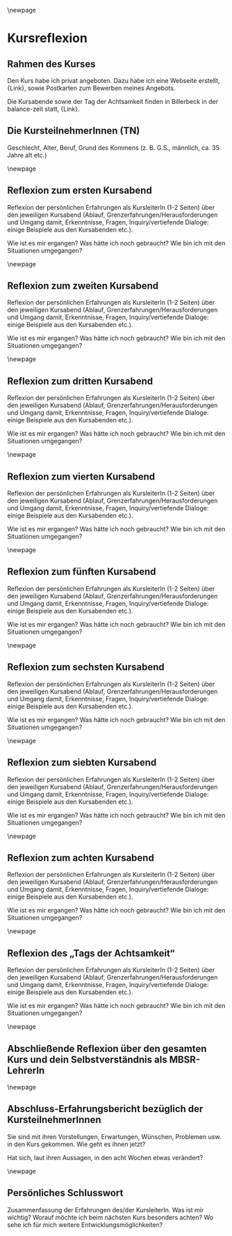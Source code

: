 \newpage

# Kursreflexion

## Rahmen des Kurses

Den Kurs habe ich privat angeboten. Dazu habe ich eine Webseite erstellt, {Link}, sowie Postkarten zum Bewerben meines Angebots.

Die Kursabende sowie der Tag der Achtsamkeit finden in Billerbeck in der balance-zeit statt, {Link}.

## Die KursteilnehmerInnen (TN)

Geschlecht, Alter, Beruf, Grund des Kommens (z. B. G.S., männlich, ca. 35 Jahre alt etc.)

\newpage

## Reflexion zum ersten Kursabend

Reflexion der persönlichen Erfahrungen als KursleiterIn (1-2 Seiten) über den jeweiligen Kursabend (Ablauf, Grenzerfahrungen/Herausforderungen und Umgang damit, Erkenntnisse, Fragen,
Inquiry/vertiefende Dialoge: einige Beispiele aus den Kursabenden etc.).

Wie ist es mir ergangen? Was hätte ich noch gebraucht? Wie bin ich mit den Situationen umgegangen?

\newpage

## Reflexion zum zweiten Kursabend

Reflexion der persönlichen Erfahrungen als KursleiterIn (1-2 Seiten) über den jeweiligen Kursabend (Ablauf, Grenzerfahrungen/Herausforderungen und Umgang damit, Erkenntnisse, Fragen,
Inquiry/vertiefende Dialoge: einige Beispiele aus den Kursabenden etc.).

Wie ist es mir ergangen? Was hätte ich noch gebraucht? Wie bin ich mit den Situationen umgegangen?

\newpage

## Reflexion zum dritten Kursabend

Reflexion der persönlichen Erfahrungen als KursleiterIn (1-2 Seiten) über den jeweiligen Kursabend (Ablauf, Grenzerfahrungen/Herausforderungen und Umgang damit, Erkenntnisse, Fragen,
Inquiry/vertiefende Dialoge: einige Beispiele aus den Kursabenden etc.).

Wie ist es mir ergangen? Was hätte ich noch gebraucht? Wie bin ich mit den Situationen umgegangen?

\newpage

## Reflexion zum vierten Kursabend

Reflexion der persönlichen Erfahrungen als KursleiterIn (1-2 Seiten) über den jeweiligen Kursabend (Ablauf, Grenzerfahrungen/Herausforderungen und Umgang damit, Erkenntnisse, Fragen,
Inquiry/vertiefende Dialoge: einige Beispiele aus den Kursabenden etc.).

Wie ist es mir ergangen? Was hätte ich noch gebraucht? Wie bin ich mit den Situationen umgegangen?

\newpage

## Reflexion zum fünften Kursabend

Reflexion der persönlichen Erfahrungen als KursleiterIn (1-2 Seiten) über den jeweiligen Kursabend (Ablauf, Grenzerfahrungen/Herausforderungen und Umgang damit, Erkenntnisse, Fragen,
Inquiry/vertiefende Dialoge: einige Beispiele aus den Kursabenden etc.).

Wie ist es mir ergangen? Was hätte ich noch gebraucht? Wie bin ich mit den Situationen umgegangen?

\newpage

## Reflexion zum sechsten Kursabend

Reflexion der persönlichen Erfahrungen als KursleiterIn (1-2 Seiten) über den jeweiligen Kursabend (Ablauf, Grenzerfahrungen/Herausforderungen und Umgang damit, Erkenntnisse, Fragen,
Inquiry/vertiefende Dialoge: einige Beispiele aus den Kursabenden etc.).

Wie ist es mir ergangen? Was hätte ich noch gebraucht? Wie bin ich mit den Situationen umgegangen?

\newpage

## Reflexion zum siebten Kursabend

Reflexion der persönlichen Erfahrungen als KursleiterIn (1-2 Seiten) über den jeweiligen Kursabend (Ablauf, Grenzerfahrungen/Herausforderungen und Umgang damit, Erkenntnisse, Fragen,
Inquiry/vertiefende Dialoge: einige Beispiele aus den Kursabenden etc.).

Wie ist es mir ergangen? Was hätte ich noch gebraucht? Wie bin ich mit den Situationen umgegangen?

\newpage

## Reflexion zum achten Kursabend

Reflexion der persönlichen Erfahrungen als KursleiterIn (1-2 Seiten) über den jeweiligen Kursabend (Ablauf, Grenzerfahrungen/Herausforderungen und Umgang damit, Erkenntnisse, Fragen,
Inquiry/vertiefende Dialoge: einige Beispiele aus den Kursabenden etc.).

Wie ist es mir ergangen? Was hätte ich noch gebraucht? Wie bin ich mit den Situationen umgegangen?

\newpage

## Reflexion des „Tags der Achtsamkeit“

Reflexion der persönlichen Erfahrungen als KursleiterIn (1-2 Seiten) über den jeweiligen Kursabend (Ablauf, Grenzerfahrungen/Herausforderungen und Umgang damit, Erkenntnisse, Fragen,
Inquiry/vertiefende Dialoge: einige Beispiele aus den Kursabenden etc.).

Wie ist es mir ergangen? Was hätte ich noch gebraucht? Wie bin ich mit den Situationen umgegangen?

\newpage

## Abschließende Reflexion über den gesamten Kurs und dein Selbstverständnis als MBSR-LehrerIn

\newpage

## Abschluss-Erfahrungsbericht bezüglich der KursteilnehmerInnen

Sie sind mit ihren Vorstellungen, Erwartungen, Wünschen, Problemen usw. in den Kurs gekommen. Wie geht es ihnen jetzt?

Hat sich, laut ihren Aussagen, in den acht Wochen etwas verändert?

\newpage

## Persönliches Schlusswort

Zusammenfassung der Erfahrungen des/der KursleiterIn. Was ist mir wichtig? Worauf möchte ich beim nächsten Kurs besonders achten? Wo sehe ich für mich weitere Entwicklungsmöglichkeiten?
